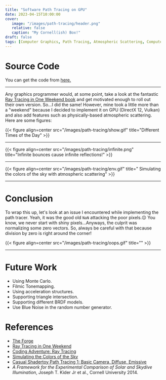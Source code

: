 ```yaml
---
title: "Software Path Tracing on GPU"
date: 2023-04-15T10:00:00
cover:
   image: "/images/path-tracing/header.png"
   relative: false
   caption: "My Cornell(ish) Box!"
draft: false
tags: [Computer Graphics, Path Tracing, Atmospheric Scattering, Compute]
---
```


# Source Code
You can get the code from [here.](https://github.com/AminAliari/path-tracing)

---

Any graphics programmer would, at some point, take a look at the fantastic [Ray Tracing in One Weekend book](https://raytracing.github.io/books/RayTracingInOneWeekend.html) and get motivated enough to roll out their own version. So...I did the same!
However, mine took a little more than a "weekend" because I decided to implement it on GPU (DirectX 12, Vulkan) and also add features such as physically-based atmospheric scattering. Here are some figures:


{{< figure align=center src="/images/path-tracing/show.gif" title="Different Times of the Day" >}}

---

{{< figure align=center src="/images/path-tracing/infinite.png" title="Infinite bounces cause infinite reflections!" >}}

---

{{< figure align=center src="/images/path-tracing/env.gif" title=" Simulating the colors of the sky with atmospheric scattering" >}}

---

# Conclusion
To wrap this up, let's look at an issue I encountered while implementing the path tracer. Yeah, it was the good old `NaN` attacking the poor pixels.😔
You know, we never start with shiny pixels...Anyways, the culprit was normalizing some zero vectors. So, always be careful with that because division by zero is right around the corner!

{{< figure align=center src="/images/path-tracing/oops.gif" title="" >}}

---

# Future Work
- Using Monte Carlo.
- Filmic Tonemapping.
- Using acceleration structures.
- Supporting triangle intersection.
- Supporting different BRDF models.
- Use Blue Noise in the random number generator.


# References
- [The Forge](https://github.com/ConfettiFX/The-Forge)
- [Ray Tracing in One Weekend](https://raytracing.github.io/books/RayTracingInOneWeekend.html)
- [Coding Adventure: Ray Tracing](https://www.youtube.com/watch?v=Qz0KTGYJtUk&ab_channel=SebastianLague)
- [Simulating the Colors of the Sky](https://www.scratchapixel.com/lessons/procedural-generation-virtual-worlds/simulating-sky/simulating-colors-of-the-sky.html)
- [Casual Shadertoy Path Tracing 1: Basic Camera, Diffuse, Emissive](https://blog.demofox.org/2020/05/25/casual-shadertoy-path-tracing-1-basic-camera-diffuse-emissive)
- *A Framework for the Experimental Comparison of Solar and Skydive Illumination*, Joseph T. Kider Jr et al., Cornell University 2014.
